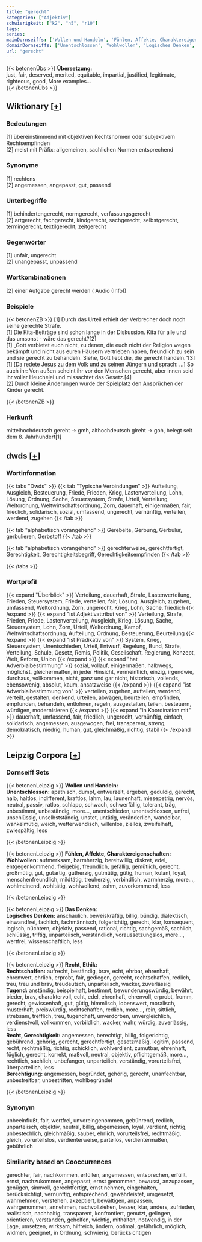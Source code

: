 ```yaml
---
title: "gerecht"
kategorien: ["Adjektiv"]
schwierigkeit: ["k2", "h5", "r10"]
tags:
series:
mainDornseiffs: ['Wollen und Handeln', 'Fühlen, Affekte, Charaktereigenschaften', 'Das Denken', 'Recht, Ethik']
domainDornseiffs: ['Unentschlossen', 'Wohlwollen', 'Logisches Denken', 'Rechtschaffen', 'Tugend', 'Recht, Gerechtigkeit', 'Berechtigung']
url: "gerecht"
---
```


{{< betonenÜbs >}}
**Übersetzung:**  
just, fair, deserved, merited, equitable, impartial, justified, legitimate, righteous, good, More examples...  
{{< /betonenÜbs >}}

## Wiktionary [[+](https://de.wiktionary.org/wiki/gerecht)]

### Bedeutungen
[1] übereinstimmend mit objektiven Rechtsnormen oder subjektivem Rechtsempfinden  
[2] meist mit Präfix: allgemeinen, sachlichen Normen entsprechend  

### Synonyme
[1] rechtens  
[2] angemessen, angepasst, gut, passend  

### Unterbegriffe
[1] behindertengerecht, normgerecht, verfassungsgerecht  
[2] artgerecht, fachgerecht, kindgerecht, sachgerecht, selbstgerecht, termingerecht, textilgerecht, zeitgerecht  

### Gegenwörter
[1] unfair, ungerecht  
[2] unangepasst, unpassend  

### Wortkombinationen
[2] einer Aufgabe gerecht werden ( Audio (Info))  

### Beispiele
{{< betonenZB >}}
[1] Durch das Urteil erhielt der Verbrecher doch noch seine gerechte Strafe.  
[1] Die Kita-Beiträge sind schon lange in der Diskussion. Kita für alle und das umsonst - wäre das gerecht?[2]  
[1] „Gott verbietet euch nicht, zu denen, die euch nicht der Religion wegen bekämpft und nicht aus euren Häusern vertrieben haben, freundlich zu sein und sie gerecht zu behandeln. Siehe, Gott liebt die, die gerecht handeln.“[3]  
[1] [Da redete Jesus zu dem Volk und zu seinen Jüngern und sprach: …] So auch ihr: Von außen scheint ihr vor den Menschen gerecht, aber innen seid ihr voller Heuchelei und missachtet das Gesetz.[4]  
[2] Durch kleine Änderungen wurde der Spielplatz den Ansprüchen der Kinder gerecht.  

{{< /betonenZB >}}
### Herkunft
mittelhochdeutsch gereht → gmh, althochdeutsch gireht → goh, belegt seit dem 8. Jahrhundert[1]  



## dwds [[+](https://www.dwds.de/wb/gerecht)]

### Wortinformation
{{< tabs "Dwds" >}}
{{< tab "Typische Verbindungen" >}}
Aufteilung, Ausgleich, Besteuerung, Friede, Frieden, Krieg, Lastenverteilung, Lohn, Lösung, Ordnung, Sache, Steuersystem, Strafe, Urteil, Verteilung, Weltordnung, Weltwirtschaftsordnung, Zorn, dauerhaft, einigermaßen, fair, friedlich, solidarisch, sozial, umfassend, ungerecht, vernünftig, verteilen, werdend, zugehen
{{< /tab >}}

{{< tab "alphabetisch vorangehend" >}}
Gerebelte, Gerbung, Gerbulur, gerbulieren, Gerbstoff
{{< /tab >}}

{{< tab "alphabetisch vorangehend" >}}
gerechterweise, gerechtfertigt, Gerechtigkeit, Gerechtigkeitsbegriff, Gerechtigkeitsempfinden
{{< /tab >}}

{{< /tabs >}}

### Wortprofil
{{< expand "Überblick" >}} Verteilung, dauerhaft, Strafe, Lastenverteilung, Frieden, Steuersystem, Friede, verteilen, fair, Lösung, Ausgleich, zugehen, umfassend, Weltordnung, Zorn, ungerecht, Krieg, Lohn, Sache, friedlich {{< /expand >}}
{{< expand "ist Adjektivattribut von" >}} Verteilung, Strafe, Frieden, Friede, Lastenverteilung, Ausgleich, Krieg, Lösung, Sache, Steuersystem, Lohn, Zorn, Urteil, Weltordnung, Kampf, Weltwirtschaftsordnung, Aufteilung, Ordnung, Besteuerung, Beurteilung {{< /expand >}}
{{< expand "ist Prädikativ von" >}} System, Krieg, Steuersystem, Unentschieden, Urteil, Entwurf, Regelung, Bund, Strafe, Verteilung, Schule, Gesetz, Remis, Politik, Gesellschaft, Regierung, Konzept, Welt, Reform, Union {{< /expand >}}
{{< expand "hat Adverbialbestimmung" >}} sozial, vollauf, einigermaßen, halbwegs, möglichst, gleichermaßen, in jeder Hinsicht, vermeintlich, einzig, irgendwie, durchaus, vollkommen, nicht, ganz und gar nicht, historisch, vollends, ebensowenig, absolut, kaum, ansatzweise {{< /expand >}}
{{< expand "ist Adverbialbestimmung von" >}} verteilen, zugehen, aufteilen, werdend, verteilt, gestalten, denkend, urteilen, abwägen, beurteilen, empfinden, empfunden, behandeln, entlohnen, regeln, ausgestalten, teilen, besteuern, würdigen, modernisieren {{< /expand >}}
{{< expand "in Koordination mit" >}} dauerhaft, umfassend, fair, friedlich, ungerecht, vernünftig, einfach, solidarisch, angemessen, ausgewogen, frei, transparent, streng, demokratisch, niedrig, human, gut, gleichmäßig, richtig, stabil {{< /expand >}}

## Leipzig Corpora [[+](https://corpora.uni-leipzig.de/en/res?word=gerecht&corpusId=deu_newscrawl-public_2018)]

### Dornseiff Sets
{{< betonenLeipzig >}}
**Wollen und Handeln:**  
**Unentschlossen:** apathisch, dumpf, entwurzelt, ergeben, geduldig, gerecht, halb, haltlos, indifferent, kraftlos, lahm, lau, launenhaft, miesepetrig, nervös, neutral, passiv, ratlos, schlapp, schwach, schwerfällig, tolerant, träg, unbestimmt, unbeständig, more..., unentschieden, unentschlossen, unfrei, unschlüssig, unselbstständig, unstet, untätig, veränderlich, wandelbar, wankelmütig, weich, wetterwendisch, willenlos, ziellos, zweifelhaft, zwiespältig, less  

{{< /betonenLeipzig >}}


{{< betonenLeipzig >}}
**Fühlen, Affekte, Charaktereigenschaften:**  
**Wohlwollen:** aufmerksam, barmherzig, bereitwillig, diskret, edel, entgegenkommend, freigebig, freundlich, gefällig, gemütlich, gerecht, großmütig, gut, gutartig, gutherzig, gutmütig, gütig, human, kulant, loyal, menschenfreundlich, mildtätig, treuherzig, verbindlich, warmherzig, more..., wohlmeinend, wohltätig, wohlwollend, zahm, zuvorkommend, less  

{{< /betonenLeipzig >}}


{{< betonenLeipzig >}}
**Das Denken:**  
**Logisches Denken:** anschaulich, beweiskräftig, billig, bündig, dialektisch, einwandfrei, fachlich, fachmännisch, folgerichtig, gerecht, klar, konsequent, logisch, nüchtern, objektiv, passend, rational, richtig, sachgemäß, sachlich, schlüssig, triftig, unparteiisch, verständlich, voraussetzungslos, more..., wertfrei, wissenschaftlich, less  

{{< /betonenLeipzig >}}


{{< betonenLeipzig >}}
**Recht, Ethik:**  
**Rechtschaffen:** aufrecht, beständig, brav, echt, ehrbar, ehrenhaft, ehrenwert, ehrlich, erprobt, fair, gediegen, gerecht, rechtschaffen, redlich, treu, treu und brav, treudeutsch, unparteiisch, wacker, zuverlässig  
**Tugend:** anständig, beispielhaft, bestimmt, bewunderungswürdig, bewährt, bieder, brav, charaktervoll, echt, edel, ehrenhaft, ehrenvoll, erprobt, fromm, gerecht, gewissenhaft, gut, gütig, himmlisch, lobenswert, moralisch, musterhaft, preiswürdig, rechtschaffen, redlich, more..., rein, sittlich, strebsam, trefflich, treu, tugendhaft, unverdorben, unvergleichlich, verdienstvoll, vollkommen, vorbildlich, wacker, wahr, würdig, zuverlässig, less  
**Recht, Gerechtigkeit:** angemessen, berechtigt, billig, folgerichtig, gebührend, gehörig, gerecht, gerechtfertigt, gesetzmäßig, legitim, passend, recht, rechtmäßig, richtig, schicklich, wohlverdient, zumutbar, ehrenhaft, füglich, gerecht, korrekt, maßvoll, neutral, objektiv, pflichtgemäß, more..., rechtlich, sachlich, unbefangen, unparteilich, verständig, vorurteilsfrei, überparteilich, less  
**Berechtigung:** angemessen, begründet, gehörig, gerecht, unanfechtbar, unbestreitbar, unbestritten, wohlbegründet  

{{< /betonenLeipzig >}}

### Synonym
unbeeinflußt, fair, wertfrei, unvoreingenommen, gebührend, redlich, unparteiisch, objektiv, neutral, billig, abgemessen, loyal, verdient, richtig, unbestechlich, gleichmäßig, sauber, ehrlich, vorurteilsfrei, rechtmäßig, gleich, vorurteilslos, verdienterweise, parteilos, verdientermaßen, gebührlich


### Similarity based on Cooccurrences
gerechter, fair, nachkommen, erfüllen, angemessen, entsprechen, erfüllt, ernst, nachzukommen, angepasst, ernst genommen, bewusst, anzupassen, genügen, sinnvoll, gerechtfertigt, ernst nehmen, eingehalten, berücksichtigt, vernünftig, entsprechend, gewährleistet, umgesetzt, wahrnehmen, verstehen, akzeptiert, bewältigen, anpassen, wahrgenommen, annehmen, nachvollziehen, besser, klar, anders, zufrieden, realistisch, nachhaltig, transparent, konfrontiert, genutzt, gelingen, orientieren, verstanden, geholfen, wichtig, mithalten, notwendig, in der Lage, umsetzen, wirksam, hilfreich, ändern, optimal, gefährlich, möglich, widmen, geeignet, in Ordnung, schwierig, berücksichtigen


